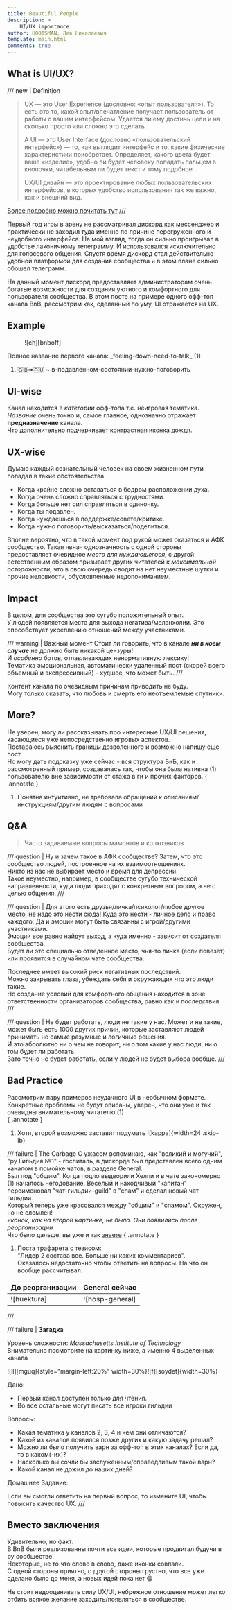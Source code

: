 ```yaml
---
title: Beautiful People
description: >
    UI/UX importance
author: HOOTSMAN, Лев Николаевич
template: main.html
comments: true
---
```


## What is UI/UX?

/// new | Definition
> UX — это User Experience (дословно: «опыт пользователя»). То есть это то, какой опыт/впечатление получает пользователь от работы с вашим интерфейсом. Удается ли ему достичь цели и на сколько просто или сложно это сделать.
>
> А UI — это User Interface (дословно «пользовательский интерфейс») — то, как выглядит интерфейс и то, какие физические характеристики приобретает. Определяет, какого цвета будет ваше «изделие», удобно ли будет человеку попадать пальцем в кнопочки, читабельным ли будет текст и тому подобное…
>
> UX/UI дизайн — это проектирование любых пользовательских интерфейсов, в которых удобство использования так же важно, как и внешний вид.

[Более подробно можно почитать тут](https://habr.com/ru/articles/321312/)
///

Первый год игры в арену не рассматривал дискорд как мессенджер и практически не заходил туда именно по причине перегруженного и неудобного интерфейса.
На мой взгляд, тогда он сильно проигрывал в удобстве лаконичному телеграмму. И использовался исключительно для голосового общения.
Спустя время дискорд стал действительно удобной платформой для создания сообщества и в этом плане сильно обошел телеграмм.

На данный момент дискорд предоставляет администраторам очень богатые возможности для создания уютного и комфортного для пользователя сообщества.
В этом посте на примере одного офф-топ канала BnB, рассмотрим как, сделанный по уму, UI отражается на UX.

## Example

<figure markdown="span">

![ch][bnboff]
</figure>

<div class="annotate" markdown>
Полное название первого канала: _feeling-down-need-to-talk_ (1)
</div>

1. 🇬🇧➠🇷🇺 ~ в-подавленном-состоянии-нужно-поговорить

## UI-wise

Канал находится в _категории_ офф-топа т.е. неигровая тематика.  
_Название_ очень точно и, самое главное, однозначно отражает **предназначение** канала.  
Что дополнительно подчеркивает контрастная иконка дождя.

## UX-wise

Думаю каждый сознательный человек на своем жизненном пути попадал в такие обстоятельства.

- Когда крайне сложно оставаться в бодром расположении духа.
- Когда очень сложно справляться с трудностями.
- Когда больше нет сил справляться в одиночку.
- Когда ты подавлен.
- Когда нуждаешься в поддержке/совете/критике.
- Когда нужно поговорить/высказаться/поделиться.

Вполне вероятно, что в такой момент под рукой может оказаться и АФК сообщество.
Такая явная однозначность с одной стороны предоставляет очевидное _место для нуждающегося_, с другой естественным образом призывает других читателей к _максимальной осторожности_, что в свою очередь сводит на нет неуместные шутки и прочие неловкости, обусловленные недопониманием.

## Impact

В целом, для сообщества это сугубо положительный опыт.  
У людей появляется место для выхода негатива/меланхолии. Это способствует укреплению отношений между участниками.

 /// warning | Важный момент
 Стоит ли говорить, что в канале _**ни в коем случае**_ не должно быть никакой цензуры!  
 И _особенно_ ботов, отлавливающих ненормативную лексику!  
 Тематика эмоциональная, автоматически удаленный пост (скорей всего объемный и экспрессивный) - худшее, что может быть.
 ///

Контент канала по очевидным причинам приводить не буду.  
Могу только сказать, что любовь и смерть его неотъемлемые спутники.  

## More?

Не уверен, могу ли рассказывать про интересные UX/UI решения, касающиеся уже непосредственно игровых аспектов.  
Постараюсь выяснить границы дозволенного и возможно напишу еще пост.  
Но могу дать подсказку уже сейчас - вся структура БнБ, как и рассмотренный пример, создавалась так, чтобы она была нативна (1) пользователю вне зависимости от стажа в ги и прочих факторов.
{ .annotate }

1. Понятна интуитивно, не требовала обращений к описаниям/инструкциям/другим людям с вопросами

## Q&A

> Часто задаваемые вопросы мамонтов и колхозников

/// question | Ну и зачем такое в АФК сообществе?
Затем, что это сообщество людей, построенное на их взаимоотношениях.  
Никто из нас не выбирает место и время для депрессии.  
Такое неуместно, например, в сообществе сугубо технической направленности, куда люди приходят с конкретным вопросом, а не с целью общения.
///

/// question | Для этого есть друзья/личка/психолог/любое другое место, не надо это нести сюда!
Куда это нести - личное дело и право каждого. Да и эмоции могут быть связанны с игрой/другими участниками.  
Эмоции все равно найдут выход, а куда именно - зависит от создателя сообщества.  
Будет ли это специально отведенное место, чья-то личка (если повезет) или проявится в случайном чате сообщества.  

Последнее имеет высокий риск негативных последствий.  
Можно закрывать глаза, убеждать себя и окружающих что это люди такие.  
Но создание условий для комфортного общения находится в зоне ответственности организаторов сообщества, равно как и последствия.
///

/// question | Не будет работать, люди не такие у нас.
Может и не такие, может быть есть 1000 других причин, которые заставляют людей принимать не самые разумные и логичные решения.  
И это абсолютно ни о чем не говорит, ни о том какие у нас люди, ни о том будет ли работать.  
Зато точно не будет работать, если у людей не будет выбора вообще.
///

## Bad Practice

Рассмотрим пару примеров неудачного UI в необычном формате.  
Конкретные проблемы не будут описаны, уверен, что они уже и так очевидны внимательному читателю.(1)  
{ .annotate }

1. Хотя, второй возможно заставит подумать ![kappa]{width=24 .skip-lb}

/// failure | The Garbage
С ужасом вспоминаю, как "великий и могучий", "ру Гильдия №1" - госпиталь, в дискорде был представлен всего одним каналом в помойке чатов, в разделе General.  
Был под "общим". Когда подло выдворили Хелпи и в чате закономерно (1) началось негодование.
Веселый и находчивый "капитан" переименовал "чат-гильдии-guild" в "спам" и сделал новый чат гильдии.  
Который теперь уже красовался между "общим" и "спамом". Окружен, но не сломлен!  
_иконок, как на второй картинке, не было. Они появились после реорганизации_  
Что было дальше, вы уже и так [знаете](th-retirement.md)
{ .annotate }

1. Поста трафарета с тезисом:  
 "Лидер 2 состава все. Больше ни каких комментариев".  
 Оказалось недостаточно чтобы ответить на вопросы. На что он вообще рассчитывал.

| До реорганизации | General сейчас  |
| ---------------- | --------------- |
| ![huektura]      | ![hosp-general] |

///

/// failure | **Загадка**

Уровень сложности: _Massachusetts Institute of Technology_  
Внимательно посмотрите на картинку ниже, а именно 4 выделенных канала

![ll][mguq]{style="margin-left:20%" width=30%}![f][soydet]{width=30%}

Дано:

- Первый канал доступен только для чтения.
- Во все остальные могут писать все игроки гильдии

Вопросы:

- Какая тематика у каналов 2, 3, 4 и чем они отличаются?
- Какой из каналов появился позже других и какую задачу решал?
- Можно ли было получить варн за офф-топ в этих каналах? Если да, то в каком(-их)?
- Насколько вы сочли бы заслуженным/справедливым такой варн?
- Какой канал не дожил до наших дней?

Домашнее Задание:

Если вы смогли ответить на первый вопрос, то измените UI, чтобы повысить качество UX.
///

## Вместо заключения

Удивительно, но факт:  
В BnB были реализованны почти все идеи, которые продвигал будучи в ру сообществе.  
Некоторые, не то что слово в слово, даже иконки совпали.  
С одной стороны приятно, с другой стороны грустно, что все уже сделано было до меня, а новых идей пока нет :grin:

Не стоит недооценивать силу UX/UI, небрежное отношение может легко отбить всякое желание заходить/появляться в сообществе.  
